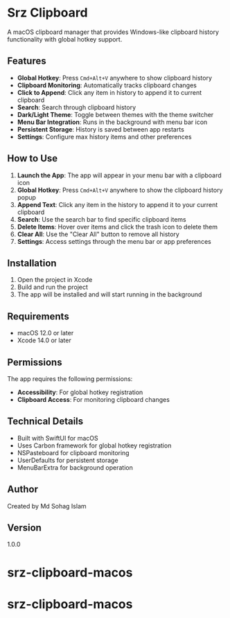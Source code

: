 # Srz Clipboard

A macOS clipboard manager that provides Windows-like clipboard history functionality with global hotkey support.

## Features

- **Global Hotkey**: Press `Cmd+Alt+V` anywhere to show clipboard history
- **Clipboard Monitoring**: Automatically tracks clipboard changes
- **Click to Append**: Click any item in history to append it to current clipboard
- **Search**: Search through clipboard history
- **Dark/Light Theme**: Toggle between themes with the theme switcher
- **Menu Bar Integration**: Runs in the background with menu bar icon
- **Persistent Storage**: History is saved between app restarts
- **Settings**: Configure max history items and other preferences

## How to Use

1. **Launch the App**: The app will appear in your menu bar with a clipboard icon
2. **Global Hotkey**: Press `Cmd+Alt+V` anywhere to show the clipboard history popup
3. **Append Text**: Click any item in the history to append it to your current clipboard
4. **Search**: Use the search bar to find specific clipboard items
5. **Delete Items**: Hover over items and click the trash icon to delete them
6. **Clear All**: Use the "Clear All" button to remove all history
7. **Settings**: Access settings through the menu bar or app preferences

## Installation

1. Open the project in Xcode
2. Build and run the project
3. The app will be installed and will start running in the background

## Requirements

- macOS 12.0 or later
- Xcode 14.0 or later

## Permissions

The app requires the following permissions:
- **Accessibility**: For global hotkey registration
- **Clipboard Access**: For monitoring clipboard changes

## Technical Details

- Built with SwiftUI for macOS
- Uses Carbon framework for global hotkey registration
- NSPasteboard for clipboard monitoring
- UserDefaults for persistent storage
- MenuBarExtra for background operation

## Author

Created by Md Sohag Islam

## Version

1.0.0
# srz-clipboard-macos
# srz-clipboard-macos
